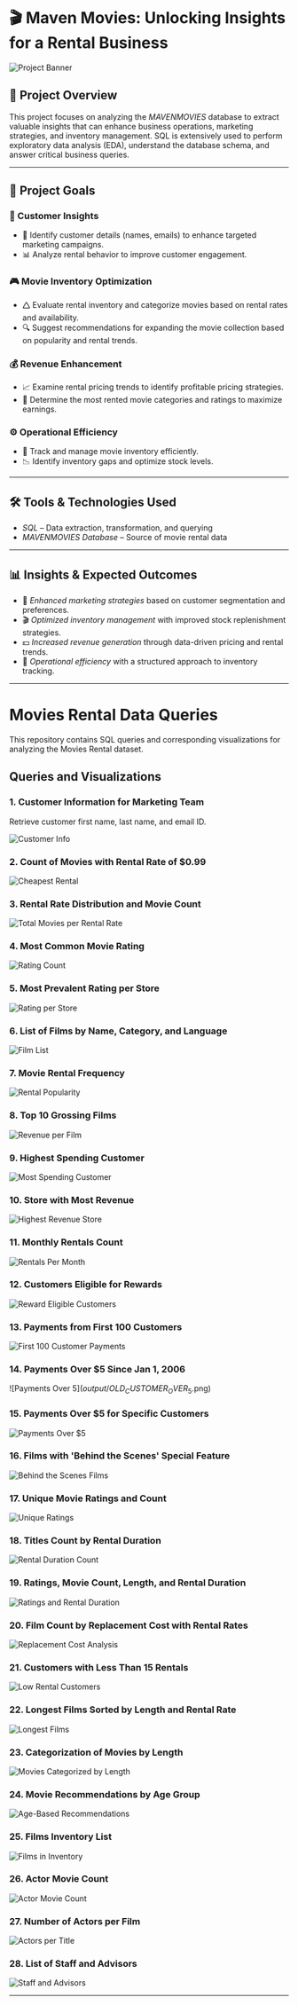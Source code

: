 # 🎬 Maven Movies: Unlocking Insights for a Rental Business

![Project Banner](cinema-still-life-background_23-2150743148.jpg)

## 📌 Project Overview
This project focuses on analyzing the *MAVENMOVIES* database to extract valuable insights that can enhance business operations, marketing strategies, and inventory management. SQL is extensively used to perform exploratory data analysis (EDA), understand the database schema, and answer critical business queries.


---

## 🎯 Project Goals

### 🛒 Customer Insights

- 📌 Identify customer details (names, emails) to enhance targeted marketing campaigns.
- 📊 Analyze rental behavior to improve customer engagement.

### 🎮 Movie Inventory Optimization

- 🛆 Evaluate rental inventory and categorize movies based on rental rates and availability.
- 🔍 Suggest recommendations for expanding the movie collection based on popularity and rental trends.

### 💰 Revenue Enhancement

- 📈 Examine rental pricing trends to identify profitable pricing strategies.
- 🎥 Determine the most rented movie categories and ratings to maximize earnings.

### ⚙️ Operational Efficiency

- 📌 Track and manage movie inventory efficiently.
- 📉 Identify inventory gaps and optimize stock levels.

---

## 🛠️ Tools & Technologies Used
- *SQL* – Data extraction, transformation, and querying
- *MAVENMOVIES Database* – Source of movie rental data

---

## 📊 Insights & Expected Outcomes
- 📢 *Enhanced marketing strategies* based on customer segmentation and preferences.
- 🎬 *Optimized inventory management* with improved stock replenishment strategies.
- 💵 *Increased revenue generation* through data-driven pricing and rental trends.
- 📌 *Operational efficiency* with a structured approach to inventory tracking.

---

# Movies Rental Data Queries

This repository contains SQL queries and corresponding visualizations for analyzing the Movies Rental dataset.

## Queries and Visualizations

### 1. Customer Information for Marketing Team
Retrieve customer first name, last name, and email ID.

![Customer Info](output/CUSTOMER_TABLE.png)

### 2. Count of Movies with Rental Rate of $0.99
![Cheapest Rental](output/CHEAPEST_RENTALS.png)

### 3. Rental Rate Distribution and Movie Count
![Total Movies per Rental Rate](output/TOTAL_NUMBER_OF_MOVIES.png)

### 4. Most Common Movie Rating
![Rating Count](output/RATING_WISE_COUNT.png)

### 5. Most Prevalent Rating per Store
![Rating per Store](output/TOTAL_FILMS.png)

### 6. List of Films by Name, Category, and Language
![Film List](output/CATEGORY_NAME.png)

### 7. Movie Rental Frequency
![Rental Popularity](output/POPULARITY.png)

### 8. Top 10 Grossing Films
![Revenue per Film](output/REVENUE_PER_MOVIE.png)

### 9. Highest Spending Customer
![Most Spending Customer](output/MOST_SPENDING_CUSTOMER.png)

### 10. Store with Most Revenue
![Highest Revenue Store](https://github.com/Athu087/Movies_rental/blob/1dfa0affc2a0cd10a1b955543baf23680ec0fcac/images/MOST_REVENUE.png)

### 11. Monthly Rentals Count
![Rentals Per Month](output/RENTALS_PER_MONTH.png)

### 12. Customers Eligible for Rewards
![Reward Eligible Customers](output/REWARD_VIA_PHONE.png)

### 13. Payments from First 100 Customers
![First 100 Customer Payments](output/PAYMENT_DETAILS_FIRST_100.png)

### 14. Payments Over $5 Since Jan 1, 2006
![Payments Over $5](output/OLD_CUSTOMER_OVER_5$.png)

### 15. Payments Over $5 for Specific Customers
![Payments Over $5](output/OVER_5_DOLLAR.png)

### 16. Films with 'Behind the Scenes' Special Feature
![Behind the Scenes Films](output/FILMS_WITH_SPECIAL_FEATURES.png)

### 17. Unique Movie Ratings and Count
![Unique Ratings](output/RATINGWISE_MOVIES.png)

### 18. Titles Count by Rental Duration
![Rental Duration Count](output/RENTAL_DURATIONWISE_MOVIES.png)

### 19. Ratings, Movie Count, Length, and Rental Duration
![Ratings and Rental Duration](output/COMPARE_LENGTH.png)

### 20. Film Count by Replacement Cost with Rental Rates
![Replacement Cost Analysis](output/RENTAL_VS_REPLACEMENT.png)

### 21. Customers with Less Than 15 Rentals
![Low Rental Customers](output/NON_LOYAL_CUSTOMERS.png)

### 22. Longest Films Sorted by Length and Rental Rate
![Longest Films](output/COMPARE_LENGTH.png)

### 23. Categorization of Movies by Length
![Movies Categorized by Length](output/RENTAL_DURATIONWISE_MOVIES.png)

### 24. Movie Recommendations by Age Group
![Age-Based Recommendations](output/RECOMMENDATION_SYSTEM.png)

### 25. Films Inventory List
![Films in Inventory](output/FILM_INVENTORY.png)

### 26. Actor Movie Count
![Actor Movie Count](output/ACTORS_NUMBER_OF_FILMS.png)

### 27. Number of Actors per Film
![Actors per Title](output/INVESTOR_REQUEST.png)

### 28. List of Staff and Advisors
![Staff and Advisors](output/CONFERENCE_LIST.png)

---
